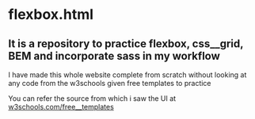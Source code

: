 flexbox.html
======

It is a repository to practice flexbox, css__grid, BEM and incorporate sass in my workflow
------

I have made this whole website complete from scratch without looking at any code from the w3schools given free templates to practice 

You can refer the source from which i saw the UI at 
[w3schools.com/free__templates](https://www.w3schools.com/w3css/tryw3css_templates_food_blog.htm "w3schools source")
